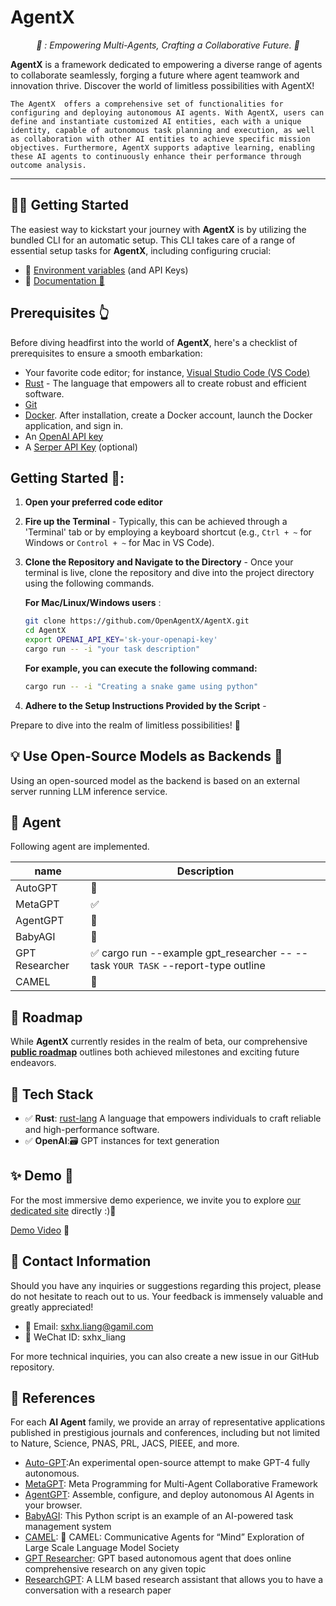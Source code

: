 # **AgentX**
<p align="center">
  <em>🤖 : Empowering Multi-Agents, Crafting a Collaborative Future. 🤖   </em>
</p>

**AgentX** is a framework dedicated to empowering a diverse range of agents to collaborate seamlessly, forging a future where agent teamwork and innovation thrive. Discover the world of limitless possibilities with AgentX! 

    The AgentX  offers a comprehensive set of functionalities for configuring and deploying autonomous AI agents. With AgentX, users can define and instantiate customized AI entities, each with a unique identity, capable of autonomous task planning and execution, as well as collaboration with other AI entities to achieve specific mission objectives. Furthermore, AgentX supports adaptive learning, enabling these AI agents to continuously enhance their performance through outcome analysis.

---

## 👨‍🚀 Getting Started

The easiest way to kickstart your journey with **AgentX** is by utilizing the bundled CLI for an automatic setup. This CLI takes care of a range of essential setup tasks for **AgentX**, including configuring crucial:
- 🔐 [Environment variables](https://github.com/OpenAgentX/AgentX/blob/main/.env.example) (and API Keys)
- 📖 [Documentation  🚧]() 

## Prerequisites 👆

Before diving headfirst into the world of **AgentX**, here's a checklist of prerequisites to ensure a smooth embarkation:

- Your favorite code editor; for instance, [Visual Studio Code (VS Code)](https://code.visualstudio.com/download)
- [Rust](https://rust-lang.org) - The language that empowers all to create robust and efficient software.
- [Git](https://git-scm.com/downloads)
- [Docker](https://www.docker.com/products/docker-desktop). After installation, create a Docker account, launch the Docker application, and sign in.
- An [OpenAI API key](https://platform.openai.com/signup)
- A [Serper API Key](https://serper.dev/signup) (optional)

## Getting Started 🎊:
1. **Open your preferred code editor**

2. **Fire up the Terminal** - Typically, this can be achieved through a 'Terminal' tab or by employing a keyboard shortcut
   (e.g., `Ctrl + ~` for Windows or `Control + ~` for Mac in VS Code).

3. **Clone the Repository and Navigate to the Directory** - Once your terminal is live, clone the repository and dive into the project directory using the following commands.

   **For Mac/Linux/Windows users** :
   ```bash
   git clone https://github.com/OpenAgentX/AgentX.git
   cd AgentX
   export OPENAI_API_KEY='sk-your-openapi-key'
   cargo run -- -i "your task description"    
   ```

    **For example, you can execute the following command:**
    ```bash
    cargo run -- -i "Creating a snake game using python"  
    ```
4. **Adhere to the Setup Instructions Provided by the Script** - 

Prepare to dive into the realm of limitless possibilities! :tada:

## 💡 Use Open-Source Models as Backends 🚧
Using an open-sourced model as the backend is based on an external server running LLM inference service.

## 🎯 Agent 
Following agent are implemented.

|  name   | Description |
|  ----  | ----  |
| AutoGPT  | 🚧 |
| MetaGPT  | ✅ |
| AgentGPT  | 🚧 |
| BabyAGI  | 🚧 |
| GPT Researcher  | ✅ cargo run --example gpt_researcher -- --task `YOUR TASK` --report-type outline   |
| CAMEL  | 🚧 |


## 🎉 Roadmap

While **AgentX** currently resides in the realm of beta, our comprehensive **[public roadmap](https://github.com/OpenAgentX/AgentX/blob/main/docs/ROADMAP.md)** outlines both achieved milestones and exciting future endeavors.


## 🚀 Tech Stack

- ✅ **Rust**: [rust-lang](https://rust-lang.org) A language that empowers individuals to craft reliable and high-performance software.
- ✅ **OpenAI**:🗃️ GPT instances for text generation

## ✨ Demo 🚧
For the most immersive demo experience, we invite you to explore [our dedicated site]() directly :)🚧

[Demo Video](https://github.com/OpenAgentX/AgentX/assets/demo) 🚧

## 💬 Contact Information
Should you have any inquiries or suggestions regarding this project, please do not hesitate to reach out to us. Your feedback is immensely valuable and greatly appreciated!

  - 🎃 Email: sxhx.liang@gamil.com
  - 🎃 WeChat ID: sxhx_liang 

For more technical inquiries, you can also create a new issue in our GitHub repository.


## 🎯 References
For each **AI Agent** family, we provide an array of representative applications published in prestigious journals and conferences, including but not limited to Nature, Science, PNAS, PRL, JACS, PIEEE, and more.

- [Auto-GPT](https://github.com/Significant-Gravitas/Auto-GPT):An experimental open-source attempt to make GPT-4 fully autonomous.
- [MetaGPT](https://github.com/geekan/MetaGPT): Meta Programming for Multi-Agent Collaborative Framework
- [AgentGPT](https://github.com/reworkd/AgentGPT): Assemble, configure, and deploy autonomous AI Agents in your browser.
- [BabyAGI](https://github.com/yoheinakajima/babyagi): This Python script is an example of an AI-powered task management system
- [CAMEL](https://github.com/camel-ai/camel): 🐫 CAMEL: Communicative Agents for “Mind” Exploration of Large Scale Language Model Society
- [GPT Researcher](https://github.com/assafelovic/gpt-researcher): GPT based autonomous agent that does online comprehensive research on any given topic
- [ResearchGPT](https://github.com/mukulpatnaik/researchgpt): A LLM based research assistant that allows you to have a conversation with a research paper